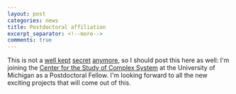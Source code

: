 ```yaml
---
layout: post
categories: news
title: Postdoctoral affiliation
excerpt_separator: <!--more-->
comments: true
---
```


This is not a
[well kept](https://www.dynamica.phy.ulaval.ca/index.php?id=news&tx_ttnews%5Btt_news%5D=127&cHash=c75d462f29405c3c098aee6e01fd894b)
[secret](https://lsa.umich.edu/cscs/news-events/all-news/search-news/welcome-jean-gabriel-young-.html)
[anymore](https://www.jsmf.org/apply/fellowship/letters-of-intent.htm), so I should post this here as well:
I'm joining the [Center for the Study of Complex System](https://lsa.umich.edu/cscs/) at the University of Michigan as a Postdoctoral Fellow.
I'm looking forward to all the new exciting projects that will come out of this.
